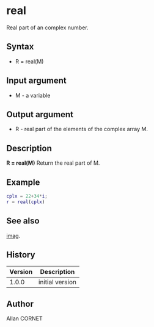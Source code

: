 # real

Real part of an complex number.

## Syntax

- R = real(M)

## Input argument

- M - a variable

## Output argument

- R - real part of the elements of the complex array M.

## Description

  <p><b>R = real(M)</b> Return the real part of M.</p>

## Example

```matlab
cplx = 22+34*i;
r = real(cplx)
```

## See also

[imag](imag.md).

## History

| Version | Description     |
| ------- | --------------- |
| 1.0.0   | initial version |

## Author

Allan CORNET
